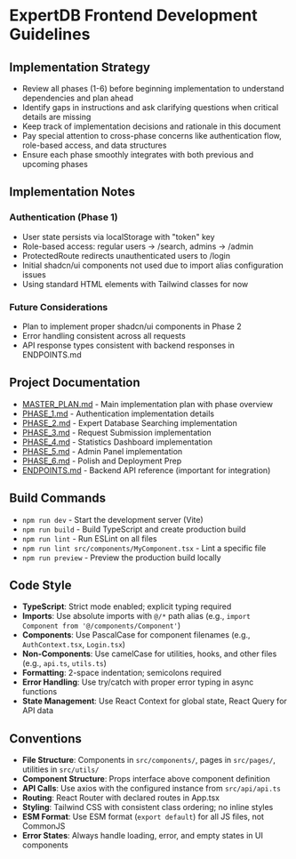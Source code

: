 # ExpertDB Frontend Development Guidelines

## Implementation Strategy
- Review all phases (1-6) before beginning implementation to understand dependencies and plan ahead
- Identify gaps in instructions and ask clarifying questions when critical details are missing
- Keep track of implementation decisions and rationale in this document
- Pay special attention to cross-phase concerns like authentication flow, role-based access, and data structures
- Ensure each phase smoothly integrates with both previous and upcoming phases

## Implementation Notes

### Authentication (Phase 1)
- User state persists via localStorage with "token" key
- Role-based access: regular users -> /search, admins -> /admin
- ProtectedRoute redirects unauthenticated users to /login
- Initial shadcn/ui components not used due to import alias configuration issues
- Using standard HTML elements with Tailwind classes for now

### Future Considerations
- Plan to implement proper shadcn/ui components in Phase 2
- Error handling consistent across all requests
- API response types consistent with backend responses in ENDPOINTS.md

## Project Documentation
- [MASTER_PLAN.md](/MASTER_PLAN.md) - Main implementation plan with phase overview
- [PHASE_1.md](/PHASE_1.md) - Authentication implementation details
- [PHASE_2.md](/PHASE_2.md) - Expert Database Searching implementation
- [PHASE_3.md](/PHASE_3.md) - Request Submission implementation
- [PHASE_4.md](/PHASE_4.md) - Statistics Dashboard implementation
- [PHASE_5.md](/PHASE_5.md) - Admin Panel implementation
- [PHASE_6.md](/PHASE_6.md) - Polish and Deployment Prep
- [ENDPOINTS.md](/ENDPOINTS.md) - Backend API reference (important for integration)

## Build Commands
- `npm run dev` - Start the development server (Vite)
- `npm run build` - Build TypeScript and create production build
- `npm run lint` - Run ESLint on all files
- `npm run lint src/components/MyComponent.tsx` - Lint a specific file
- `npm run preview` - Preview the production build locally

## Code Style
- **TypeScript**: Strict mode enabled; explicit typing required
- **Imports**: Use absolute imports with `@/*` path alias (e.g., `import Component from '@/components/Component'`)
- **Components**: Use PascalCase for component filenames (e.g., `AuthContext.tsx`, `Login.tsx`)
- **Non-Components**: Use camelCase for utilities, hooks, and other files (e.g., `api.ts`, `utils.ts`)
- **Formatting**: 2-space indentation; semicolons required
- **Error Handling**: Use try/catch with proper error typing in async functions
- **State Management**: Use React Context for global state, React Query for API data

## Conventions
- **File Structure**: Components in `src/components/`, pages in `src/pages/`, utilities in `src/utils/`
- **Component Structure**: Props interface above component definition
- **API Calls**: Use axios with the configured instance from `src/api/api.ts`
- **Routing**: React Router with declared routes in App.tsx
- **Styling**: Tailwind CSS with consistent class ordering; no inline styles
- **ESM Format**: Use ESM format (`export default`) for all JS files, not CommonJS
- **Error States**: Always handle loading, error, and empty states in UI components